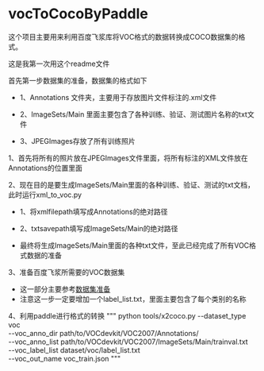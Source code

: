 # vocToCocoByPaddle
这个项目主要用来利用百度飞浆库将VOC格式的数据转换成COCO数据集的格式。

这是我第一次用这个readme文件

首先第一步数据集的准备，数据集的格式如下

  * 1、Annotations 文件夹，主要用于存放图片文件标注的.xml文件
  
  * 2、ImageSets/Main 里面主要包含了各种训练、验证、测试图片名称的txt文件
  
  * 3、JPEGImages存放了所有训练照片


1、首先将所有的照片放在JPEGImages文件里面，将所有标注的XML文件放在Annotations的位置里面

2、现在目的是要生成ImageSets/Main里面的各种训练、验证、测试的txt文档，此时运行xml_to_voc.py

  * 1、将xmlfilepath填写成Annotations的绝对路径
  
  * 2、txtsavepath填写成ImageSets/Main的绝对路径
  
  * 最终将生成ImageSets/Main里面的各种txt文件，至此已经完成了所有VOC格式数据的准备

3、准备百度飞浆所需要的VOC数据集

  * 这一部分主要参考[数据集准备](https://github.com/PaddlePaddle/PaddleDetection/blob/release/0.4/docs/tutorials/PrepareDataSet.md "悬停显示")
  * 注意这一步一定要增加一个label_list.txt，里面主要包含了每个类别的名称

4、利用paddle进行格式的转换
"""
  python tools/x2coco.py --dataset_type voc \
        --voc_anno_dir path/to/VOCdevkit/VOC2007/Annotations/ \
        --voc_anno_list path/to/VOCdevkit/VOC2007/ImageSets/Main/trainval.txt \
        --voc_label_list dataset/voc/label_list.txt \
        --voc_out_name voc_train.json
"""
